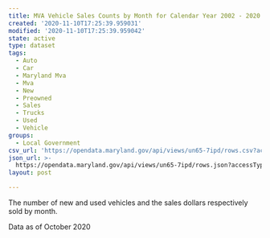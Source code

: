 ```yaml
---
title: MVA Vehicle Sales Counts by Month for Calendar Year 2002 - 2020 up to October
created: '2020-11-10T17:25:39.959031'
modified: '2020-11-10T17:25:39.959042'
state: active
type: dataset
tags:
  - Auto
  - Car
  - Maryland Mva
  - Mva
  - New
  - Preowned
  - Sales
  - Trucks
  - Used
  - Vehicle
groups:
  - Local Government
csv_url: 'https://opendata.maryland.gov/api/views/un65-7ipd/rows.csv?accessType=DOWNLOAD'
json_url: >-
  https://opendata.maryland.gov/api/views/un65-7ipd/rows.json?accessType=DOWNLOAD
layout: post

---
```

The number of new and used vehicles and the sales dollars respectively sold by month.

Data as of October 2020
